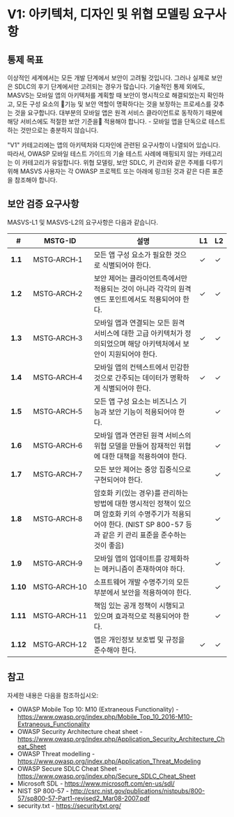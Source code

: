 # V1: 아키텍처, 디자인 및 위협 모델링 요구사항

## 통제 목표

이상적인 세계에서는 모든 개발 단계에서 보안이 고려될 것입니다. 그러나 실제로 보안은 SDLC의 후기 단계에서만 고려되는 경우가 많습니다. 기술적인 통제 외에도, MASVS는 모바일 앱의 아키텍처를 계획할 때 보안이 명시적으로 해결되었는지 확인하고, 모든 구성 요소의 기능 및 보안 역할이 명확하다는 것을 보장하는 프로세스를 갖추는 것을 요구합니다. 대부분의 모바일 앱은 원격 서비스 클라이언트로 동작하기 때문에 해당 서비스에도 적절한 보안 기준을 적용해야 합니다. - 모바일 앱을 단독으로 테스트하는 것만으로는 충분하지 않습니다.

"V1" 카테고리에는 앱의 아키텍처와 디자인에 관련된 요구사항이 나열되어 있습니다. 따라서, OWASP 모바일 테스트 가이드의 기술 테스트 사례에 매핑되지 않는 카테고리는 이 카테고리가 유일합니다. 위협 모델링, 보안 SDLC, 키 관리와 같은 주제를 다루기 위해 MASVS 사용자는 각 OWASP 프로젝트 또는 아래에 링크된 것과 같은 다른 표준을 참조해야 합니다.

<div style="page-break-after: always;">
</div>

## 보안 검증 요구사항

MASVS-L1 및 MASVS-L2의 요구사항은 다음과 같습니다.

| # | MSTG-ID | 설명 | L1 | L2 |
| --- | --- | --- | --- | --- |
| **1.1** | MSTG‑ARCH‑1 | 모든 앱 구성 요소가 필요한 것으로 식별되어야 한다. | ✓ | ✓ |
| **1.2** | MSTG‑ARCH‑2 | 보안 제어는 클라이언트측에서만 적용되는 것이 아니라 각각의 원격 엔드 포인트에서도 적용되어야 한다. | ✓ | ✓ |
| **1.3** | MSTG‑ARCH‑3 | 모바일 앱과 연결되는 모든 원격 서비스에 대한 고급 아키텍처가 정의되었으며 해당 아키텍처에서 보안이 지원되어야 한다. | ✓ | ✓ |
| **1.4** | MSTG‑ARCH‑4 | 모바일 앱의 컨텍스트에서 민감한 것으로 간주되는 데이터가 명확하게 식별되어야 한다. | ✓ | ✓ |
| **1.5** | MSTG‑ARCH‑5 | 모든 앱 구성 요소는 비즈니스 기능과 보안 기능이 적용되어야 한다. |  | ✓ |
| **1.6** | MSTG‑ARCH‑6 | 모바일 앱과 연관된 원격 서비스의 위협 모델을 만들어 잠재적인 위협에 대한 대책을 적용하여야 한다. |  | ✓ |
| **1.7** | MSTG‑ARCH‑7 | 모든 보안 제어는 중앙 집중식으로 구현되어야 한다. |  | ✓ |
| **1.8** | MSTG‑ARCH‑8 | 암호화 키(있는 경우)를 관리하는 방법에 대한 명시적인 정책이 있으며 암호화 키의 수명주기가 적용되어야 한다. (NIST SP 800-57 등과 같은 키 관리 표준을 준수하는 것이 좋음) |  | ✓ |
| **1.9** | MSTG‑ARCH‑9 | 모바일 앱의 업데이트를 강제화하는 메커니즘이 존재하여야 하다. |  | ✓ |
| **1.10** | MSTG‑ARCH‑10 | 소프트웨어 개발 수명주기의 모든 부분에서 보안을 적용하여야 한다. |  | ✓ |
| **1.11** | MSTG‑ARCH‑11 | 책임 있는 공개 정책이 시행되고 있으며 효과적으로 적용되어야 한다. |  | ✓ |
| **1.12** | MSTG‑ARCH‑12 | 앱은 개인정보 보호법 및 규정을 준수해야 한다. | ✓ | ✓ |

## 참고

자세한 내용은 다음을 참조하십시오:

- OWASP Mobile Top 10: M10 (Extraneous Functionality) - <https://www.owasp.org/index.php/Mobile_Top_10_2016-M10-Extraneous_Functionality>
- OWASP Security Architecture cheat sheet - <https://www.owasp.org/index.php/Application_Security_Architecture_Cheat_Sheet>
- OWASP Threat modelling - <https://www.owasp.org/index.php/Application_Threat_Modeling>
- OWASP Secure SDLC Cheat Sheet - <https://www.owasp.org/index.php/Secure_SDLC_Cheat_Sheet>
- Microsoft SDL - <https://www.microsoft.com/en-us/sdl/>
- NIST SP 800-57 - <http://csrc.nist.gov/publications/nistpubs/800-57/sp800-57-Part1-revised2_Mar08-2007.pdf>
- security.txt - <https://securitytxt.org/>
